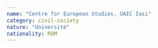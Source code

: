 ```yaml
---
name: "Centre for European Studies, UAIC Iasi"
category: civil-society
nature: "Université"
nationality: ROM
---
```

